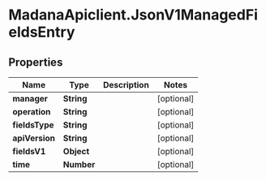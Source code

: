 # MadanaApiclient.JsonV1ManagedFieldsEntry

## Properties

Name | Type | Description | Notes
------------ | ------------- | ------------- | -------------
**manager** | **String** |  | [optional] 
**operation** | **String** |  | [optional] 
**fieldsType** | **String** |  | [optional] 
**apiVersion** | **String** |  | [optional] 
**fieldsV1** | **Object** |  | [optional] 
**time** | **Number** |  | [optional] 


